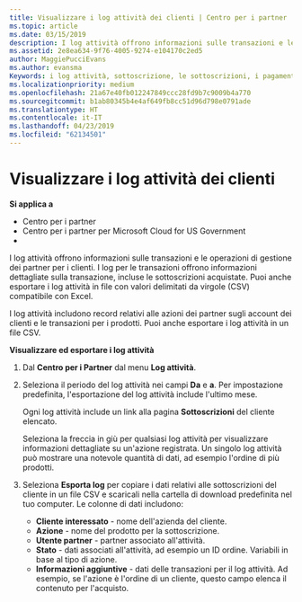 ```yaml
---
title: Visualizzare i log attività dei clienti | Centro per i partner
ms.topic: article
ms.date: 03/15/2019
description: I log attività offrono informazioni sulle transazioni e le operazioni di gestione dei partner per i clienti.
ms.assetid: 2e8ea634-9f76-4005-9274-e104170c2ed5
author: MaggiePucciEvans
ms.author: evansma
Keywords: i log attività, sottoscrizione, le sottoscrizioni, i pagamenti, la fatturazione, le transazioni
ms.localizationpriority: medium
ms.openlocfilehash: 21a67e40fb012247849ccc28fd9b7c9009b4a770
ms.sourcegitcommit: b1ab80345b4e4af649fb8cc51d96d798e0791ade
ms.translationtype: HT
ms.contentlocale: it-IT
ms.lasthandoff: 04/23/2019
ms.locfileid: "62134501"
---
```

# <a name="view-customer-activity-logs"></a>Visualizzare i log attività dei clienti

**Si applica a**

-  Centro per i partner
-  Centro per i partner per Microsoft Cloud for US Government
-  


I log attività offrono informazioni sulle transazioni e le operazioni di gestione dei partner per i clienti. I log per le transazioni offrono informazioni dettagliate sulla transazione, incluse le sottoscrizioni acquistate. Puoi anche esportare i log attività in file con valori delimitati da virgole (CSV) compatibile con Excel.

I log attività includono record relativi alle azioni dei partner sugli account dei clienti e le transazioni per i prodotti. Puoi anche esportare i log attività in un file CSV.

**Visualizzare ed esportare i log attività**

1.  Dal **Centro per i Partner** dal menu **Log attività**.
2.  Seleziona il periodo del log attività nei campi **Da** e **a**. Per impostazione predefinita, l'esportazione del log attività include l'ultimo mese.

    Ogni log attività include un link alla pagina **Sottoscrizioni** del cliente elencato.

    Seleziona la freccia in giù per qualsiasi log attività per visualizzare informazioni dettagliate su un'azione registrata. Un singolo log attività può mostrare una notevole quantità di dati, ad esempio l'ordine di più prodotti.

3.  Seleziona **Esporta log** per copiare i dati relativi alle sottoscrizioni del cliente in un file CSV e scaricali nella cartella di download predefinita nel tuo computer. Le colonne di dati includono:
    -   **Cliente interessato** - nome dell'azienda del cliente.
    -   **Azione** - nome del prodotto per la sottoscrizione.
    -   **Utente partner** - partner associato all'attività.
    -   **Stato** - dati associati all'attività, ad esempio un ID ordine. Variabili in base al tipo di azione.
    -   **Informazioni aggiuntive** - dati delle transazioni per il log attività. Ad esempio, se l'azione è l'ordine di un cliente, questo campo elenca il contenuto per l'acquisto.

 

 




